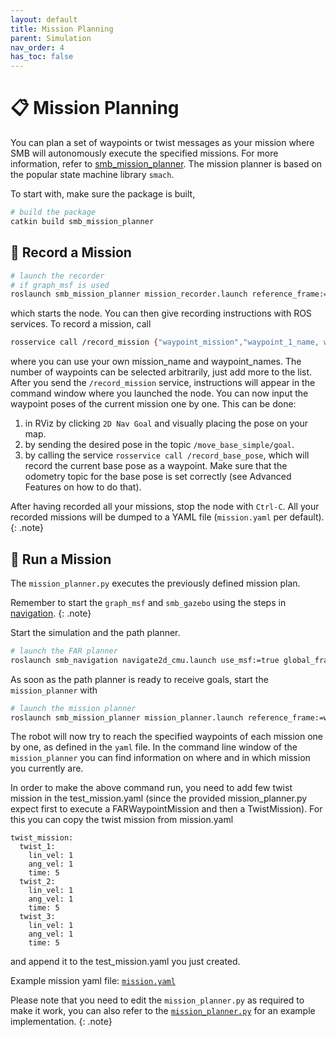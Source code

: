 ```yaml
---
layout: default
title: Mission Planning
parent: Simulation
nav_order: 4
has_toc: false
---
```


# 📋 Mission Planning

You can plan a set of waypoints or twist messages as your mission where SMB will autonomously execute the specified missions. For more information, refer to [smb_mission_planner](https://github.com/ETHZ-RobotX/smb_mission_planner). The mission planner is based on the popular state machine library `smach`.

To start with, make sure the package is built,

```bash
# build the package
catkin build smb_mission_planner
```

## 🎥 Record a Mission

```bash
# launch the recorder
# if graph_msf is used
roslaunch smb_mission_planner mission_recorder.launch reference_frame:=world_graph_msf mission_file_name:=test_mission.yaml
```

which starts the node. You can then give recording instructions with ROS services. To record a mission, call

```bash
rosservice call /record_mission {"waypoint_mission","waypoint_1_name, waypoint_2_name, ..."}
```
where you can use your own mission_name and waypoint_names. The number of waypoints can be selected arbitrarily, just add more to the list. After you send the `/record_mission` service, instructions will appear in the command window where you launched the node. You can now input the waypoint poses of the current mission one by one. This can be done:

1. in RViz by clicking `2D Nav Goal` and visually placing the pose on your map.
2. by sending the desired pose in the topic `/move_base_simple/goal`.
3. by calling the service `rosservice call /record_base_pose`, which will record the current base pose as a waypoint. Make sure that the odometry topic for the base pose is set correctly (see Advanced Features on how to do that).

After having recorded all your missions, stop the node with `Ctrl-C`. All your recorded missions will be dumped to a YAML file (`mission.yaml` per default).
{: .note}

## 🚀 Run a Mission

The `mission_planner.py` executes the previously defined mission plan.

Remember to start the `graph_msf` and `smb_gazebo` using the steps in [navigation](../tasks/navigation.md).
{: .note}

Start the simulation and the path planner.
```bash
# launch the FAR planner
roslaunch smb_navigation navigate2d_cmu.launch use_msf:=true global_frame:=world_graph_msf state_estimation_topic:=/transformed_odom 
```

As soon as the path planner is ready to receive goals, start the `mission_planner` with

```bash
# launch the mission planner
roslaunch smb_mission_planner mission_planner.launch reference_frame:=world_graph_msf mission_file_name:=test_mission.yaml
```

The robot will now try to reach the specified waypoints of each mission one by one, as defined in the `yaml` file. In the command line window of the `mission_planner` you can find information on where and in which mission you currently are.

In order to make the above command run, you need to add few twist mission in the test_mission.yaml (since the provided mission_planner.py expect first to execute a FARWaypointMission and then a TwistMission). For this you can copy the twist mission from mission.yaml
```
twist_mission:
  twist_1:
    lin_vel: 1
    ang_vel: 1
    time: 5
  twist_2:
    lin_vel: 1
    ang_vel: 1
    time: 5
  twist_3:
    lin_vel: 1
    ang_vel: 1
    time: 5
```
and append it to the test_mission.yaml you just created. 


Example mission yaml file: 
[`mission.yaml`](https://github.com/ETHZ-RobotX/smb_mission_planner/blob/master/configs/missions/mission.yaml)

Please note that you need to edit the `mission_planner.py` as required to make it work, you can also refer to the [`mission_planner.py`](https://github.com/ETHZ-RobotX/smb_mission_planner/blob/master/src/smb_mission_planner/mission_planner.py) for an example implementation.
{: .note}

